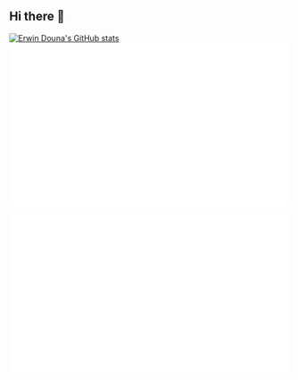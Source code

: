 ## Hi there 👋

<!--
**erwindouna/erwindouna** is a ✨ _special_ ✨ repository because its `README.md` (this file) appears on your GitHub profile.

Here are some ideas to get you started:

-->

[![Erwin Douna's GitHub stats](https://github-readme-stats.vercel.app/api?username=erwindouna&show=reviews,discussions_started,discussions_answered,prs_merged,prs_merged_percentage)](https://github.com/erwindouna/github-readme-stats)
![](https://raw.githubusercontent.com/erwindouna/github-stats/master/generated/overview.svg#gh-dark-mode-only)
![](https://raw.githubusercontent.com/erwindouna/github-stats/master/generated/overview.svg#gh-light-mode-only)
